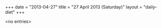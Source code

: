 +++
date = "2013-04-27"
title = "27 April 2013 (Saturday)"
layout = "daily-diet"
+++

\<no entries\>